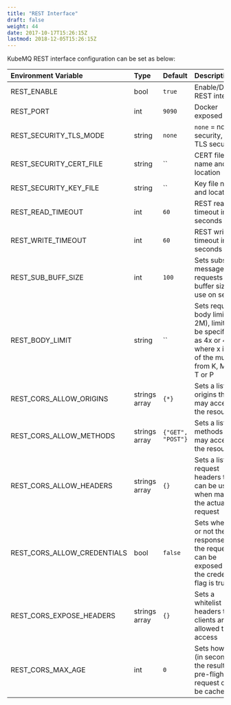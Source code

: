 ```yaml
---
title: "REST Interface"
draft: false
weight: 44
date: 2017-10-17T15:26:15Z
lastmod: 2018-12-05T15:26:15Z
---
```

KubeMQ REST interface configuration can be set as below:

| Environment Variable        | Type          | Default           | Description                                                                                                                  |
|:----------------------------|:--------------|:------------------|:-----------------------------------------------------------------------------------------------------------------------------|
| REST_ENABLE                 | bool          | `true`            | Enable/Disable REST interface                                                                                                |
| REST_PORT                   | int           | `9090`            | Docker exposed port                                                                                                          |
| REST_SECURITY_TLS_MODE      | string        | `none`            | `none` = no security, `tls` = TLS secured                                                                                    |
| REST_SECURITY_CERT_FILE     | string        | ``                | CERT file name and location                                                                                                  |
| REST_SECURITY_KEY_FILE      | string        | ``                | Key file name and location                                                                                                   |
| REST_READ_TIMEOUT           | int           | `60`              | REST read timeout in seconds                                                                                                 |
| REST_WRITE_TIMEOUT          | int           | `60`              | REST write timeout in seconds                                                                                                |
| REST_SUB_BUFF_SIZE          | int           | `100`             | Sets subscribe message / requests buffer size to use on server                                                               |
| REST_BODY_LIMIT             | string        | ``                | Sets request body limit, (i.e. 2M), limit can be specified as 4x or 4xB, where x is one of the multiple from K, M, G, T or P |
| REST_CORS_ALLOW_ORIGINS     | strings array | `{*}`             | Sets a list of origins that may access the resource                                                                          |
| REST_CORS_ALLOW_METHODS     | strings array | `{"GET", "POST"}` | Sets a list of methods that may access the resource                                                                          |
| REST_CORS_ALLOW_HEADERS     | strings array | `{}`              | Sets a list of request headers that can be used when making the actual request                                               |
| REST_CORS_ALLOW_CREDENTIALS | bool          | `false`           | Sets whether or not the response to the request can be exposed when the credentials flag is true                             |
| REST_CORS_EXPOSE_HEADERS    | strings array | `{}`              | Sets a whitelist headers that clients are allowed to access                                                                  |
| REST_CORS_MAX_AGE           | int           | `0`               | Sets how long (in seconds) the results of a pre-flight request can be cached                                                 |

